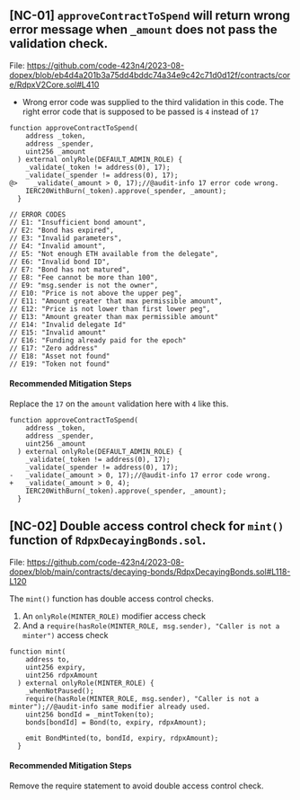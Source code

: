 ## [NC-01] `approveContractToSpend` will return wrong error message when `_amount` does not pass the validation check.
File: https://github.com/code-423n4/2023-08-dopex/blob/eb4d4a201b3a75dd4bddc74a34e9c42c71d0d12f/contracts/core/RdpxV2Core.sol#L410

- Wrong error code was supplied to the third validation in this code. The right error code that is supposed to be passed is `4` instead of `17`

```
function approveContractToSpend(
    address _token,
    address _spender,
    uint256 _amount
  ) external onlyRole(DEFAULT_ADMIN_ROLE) {
    _validate(_token != address(0), 17);
    _validate(_spender != address(0), 17);
@>    _validate(_amount > 0, 17);//@audit-info 17 error code wrong.
    IERC20WithBurn(_token).approve(_spender, _amount);
  }
```
```
// ERROR CODES
// E1: "Insufficient bond amount",
// E2: "Bond has expired",
// E3: "Invalid parameters",
// E4: "Invalid amount",
// E5: "Not enough ETH available from the delegate",
// E6: "Invalid bond ID",
// E7: "Bond has not matured",
// E8: "Fee cannot be more than 100",
// E9: "msg.sender is not the owner",
// E10: "Price is not above the upper peg",
// E11: "Amount greater that max permissible amount",
// E12: "Price is not lower than first lower peg",
// E13: "Amount greater than max permissible amount"
// E14: "Invalid delegate Id"
// E15: "Invalid amount"
// E16: "Funding already paid for the epoch"
// E17: "Zero address"
// E18: "Asset not found"
// E19: "Token not found"
```

#### Recommended Mitigation Steps
Replace the `17` on the `amount` validation here with `4` like this.
```
function approveContractToSpend(
    address _token,
    address _spender,
    uint256 _amount
  ) external onlyRole(DEFAULT_ADMIN_ROLE) {
    _validate(_token != address(0), 17);
    _validate(_spender != address(0), 17);
-   _validate(_amount > 0, 17);//@audit-info 17 error code wrong.
+   _validate(_amount > 0, 4);
    IERC20WithBurn(_token).approve(_spender, _amount);
  }
```

## [NC-02] Double access control check for `mint()` function of `RdpxDecayingBonds.sol`.
File: https://github.com/code-423n4/2023-08-dopex/blob/main/contracts/decaying-bonds/RdpxDecayingBonds.sol#L118-L120

The `mint()` function has double access control checks.
1. An `onlyRole(MINTER_ROLE)` modifier access check
2. And a `require(hasRole(MINTER_ROLE, msg.sender), "Caller is not a minter")` access check

```
function mint(
    address to,
    uint256 expiry,
    uint256 rdpxAmount
  ) external onlyRole(MINTER_ROLE) {
    _whenNotPaused();
    require(hasRole(MINTER_ROLE, msg.sender), "Caller is not a minter");//@audit-info same modifier already used.
    uint256 bondId = _mintToken(to);
    bonds[bondId] = Bond(to, expiry, rdpxAmount);

    emit BondMinted(to, bondId, expiry, rdpxAmount);
  }

```
#### Recommended Mitigation Steps
Remove the require statement to avoid double access control check.

